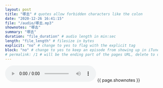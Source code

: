 ```yaml
---
layout: post
title: "哪去" # quotes allow forbidden characters like the colon
date: "2020-12-26 16:41:15"
file: "/audio/哪去.mp3"
shownotes: "哪去"
summary: "哪去"
duration: "file_duration" # audio length in min:sec
length: "file_length" # filesize in bytes
explicit: "no" # change to yes to flag with the explicit tag
block: "no" # change to yes to keep an episode from showing up in iTunes
# permalink: /1 # will be the ending part of the pages URL, delete to default to the title
---
```


<audio controls>
<source src="{{site.url}}{{site.baseurl}}{{ page.file }}" type="audio/x-mp3">
Your browser does not support the audio element.
</audio>
{{ page.shownotes }}
